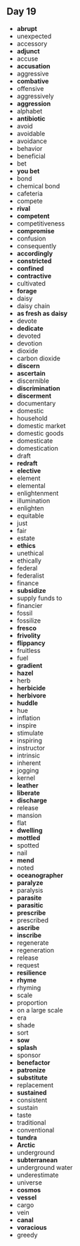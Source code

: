 ## Day 19

- **abrupt**
- unexpected
- accessory
- **adjunct**
- accuse
- **accusation**
- aggressive
- **combative**
- offensive
- aggressively
- **aggression**
- alphabet
- **antibiotic**
- avoid
- avoidable
- avoidance
- behavior
- beneficial
- bet
- **you bet**
- bond
- chemical bond
- cafeteria
- compete
- **rival**
- **competent**
- competitiveness
- **compromise**
- confusion
- consequently
- **accordingly**
- **constricted**
- **confined**
- **contractive**
- cultivated
- **forage**
- daisy
- daisy chain
- **as fresh as daisy**
- devote
- **dedicate**
- devoted
- devotion
- dioxide
- carbon dioxide
- **discern**
- **ascertain**
- discernible
- **discrimination**
- **discerment**
- documentary
- domestic
- household
- domestic market
- domestic goods
- domesticate
- domestication
- draft
- **redraft**
- **elective**
- element
- elemental
- enlightenment
- illumination
- enlighten
- equitable
- just
- fair
- estate
- **ethics**
- unethical
- ethically
- federal
- federalist
- finance
- **subsidize**
- supply funds to
- financier
- fossil
- fossilize
- **fresco**
- **frivolity**
- **flippancy**
- fruitless
- fuel
- **gradient**
- **hazel**
- herb
- **herbicide**
- **herbivore**
- **huddle**
- hue
- inflation
- inspire
- stimulate
- inspiring
- instructor
- intrinsic
- inherent
- jogging
- kernel
- **leather**
- **liberate**
- **discharge**
- release
- mansion
- flat
- **dwelling**
- **mottled**
- spotted
- nail
- **mend**
- noted
- **oceanographer**
- **paralyze**
- paralysis
- **parasite**
- **parasitic**
- **prescribe**
- prescribed
- **ascribe**
- **inscribe**
- regenerate
- regeneration
- release
- request
- **resilience**
- **rhyme**
- rhyming
- scale
- proportion
- on a large scale
- era
- shade
- sort
- **sow**
- **splash**
- sponsor
- **benefactor**
- **patronize**
- **substitute**
- replacement
- **sustained**
- consistent
- sustain
- taste
- traditional
- conventional
- **tundra**
- **Arctic**
- underground
- **subterranean**
- underground water
- underestimate
- universe
- **cosmos**
- **vessel**
- cargo
- vein
- **canal**
- **voracious**
- greedy
